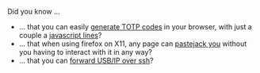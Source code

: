 Did you know ...

- ... that you can easily [generate TOTP codes](https://turistu.github.io/totp.html) in your browser, with just a couple a [javascript lines](https://github.com/turistu/totp-in-javascript/blob/main/totp.js)?
- ... that when using firefox on X11, any page can [pastejack you](https://github.com/turistu/odds-n-ends/blob/main/firefox/pastejack.md) without you having to interact with it in any way?
- ... that you can [forward USB/IP over ssh](https://github.com/turistu/usbip-ssh)?
